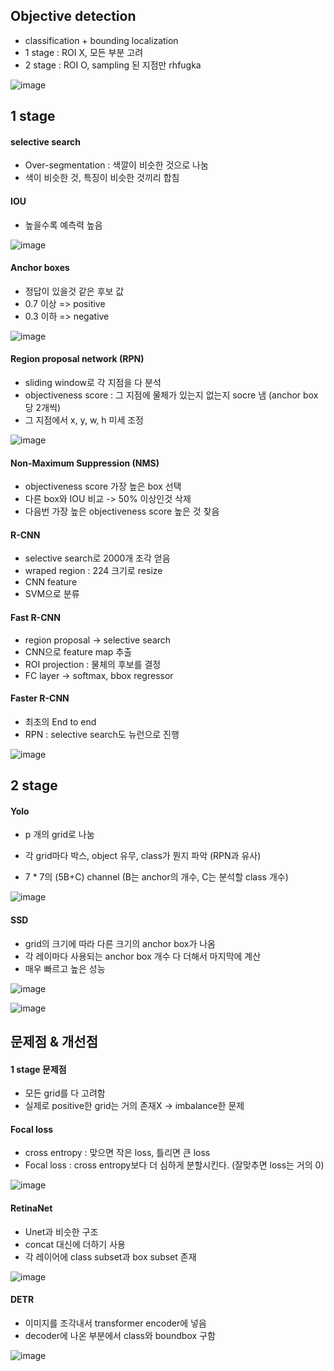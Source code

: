 ## Objective detection
* classification + bounding localization
* 1 stage : ROI X, 모든 부분 고려
* 2 stage : ROI O, sampling 된 지점만 rhfugka

![image](https://user-images.githubusercontent.com/63588046/157170808-31313122-1e10-49c5-a524-ab557c76b016.png)

## 1 stage

#### selective search
* Over-segmentation : 색깔이 비슷한 것으로 나눔
* 색이 비슷한 것, 특징이 비슷한 것끼리 합침

#### IOU
* 높을수록 예측력 높음

![image](https://user-images.githubusercontent.com/63588046/157169601-f448947e-e35e-4504-ad49-43c771da8bfd.png)

#### Anchor boxes
* 정답이 있을것 같은 후보 값
* 0.7 이상 => positive
* 0.3 이하 => negative

![image](https://user-images.githubusercontent.com/63588046/157169711-b396e968-ec32-4704-ac87-3c1012824e8c.png)

#### Region proposal network (RPN)
* sliding window로 각 지점을 다 분석
* objectiveness score : 그 지점에 물체가 있는지 없는지 socre 냄 (anchor box 당 2개씩)
* 그 지점에서 x, y, w, h 미세 조정

![image](https://user-images.githubusercontent.com/63588046/157170141-ed6d156d-6c33-4b17-8f8e-d021367d120a.png)

#### Non-Maximum Suppression (NMS)
* objectiveness score 가장 높은 box 선택
* 다른 box와 IOU 비교 -> 50% 이상인것 삭제
* 다음번 가장 높은 objectiveness score 높은 것 찾음


#### R-CNN
* selective search로 2000개 조각 얻음
* wraped region : 224 크기로 resize
* CNN feature
* SVM으로 분류

#### Fast R-CNN
* region proposal -> selective search
* CNN으로 feature map 추출
* ROI projection : 물체의 후보를 결정
* FC layer -> softmax, bbox regressor

#### Faster R-CNN
* 최초의 End to end 
* RPN : selective search도 뉴런으로 진행


![image](https://user-images.githubusercontent.com/63588046/157170423-10583e32-4509-4e35-aa33-dd76162de13c.png)



## 2 stage

#### Yolo
* p 개의 grid로 나눔
* 각 grid마다 박스, object 유무, class가 뭔지 파악 (RPN과 유사)

* 7 * 7의 (5B+C) channel (B는 anchor의 개수, C는 분석할 class 개수)

![image](https://user-images.githubusercontent.com/63588046/157171145-39f40aeb-e031-4639-8a97-cdb7a4c751ce.png)


#### SSD
* grid의 크기에 따라 다른 크기의 anchor box가 나옴 
* 각 레이마다 사용되는 anchor box 개수 다 더해서 마지막에 계산
* 매우 빠르고 높은 성능

![image](https://user-images.githubusercontent.com/63588046/157173592-1d7f186f-f2c8-4d78-ab7e-500824652474.png)

![image](https://user-images.githubusercontent.com/63588046/157173736-b525b880-b06c-47f2-9cb6-a7b226c14126.png)



## 문제점 & 개선점
#### 1 stage 문제점
* 모든 grid를 다 고려함
* 실제로 positive한 grid는 거의 존재X -> imbalance한 문제

#### Focal loss
* cross entropy : 맞으면 작은 loss, 틀리면 큰 loss 
* Focal loss : cross entropy보다 더 심하게 분할시킨다. (잘맞추면 loss는 거의 0)

![image](https://user-images.githubusercontent.com/63588046/157174425-e886efa6-9c58-460f-9792-06195fbac6d4.png)


#### RetinaNet
* Unet과 비슷한 구조
* concat 대신에 더하기 사용
* 각 레이어에 class subset과 box subset 존재

![image](https://user-images.githubusercontent.com/63588046/157175024-595e5514-ced7-434d-a4ca-413cbba5ade2.png)


#### DETR
* 이미지를 조각내서 transformer encoder에 넣음
* decoder에 나온 부분에서 class와 boundbox 구함

![image](https://user-images.githubusercontent.com/63588046/157216698-3260d632-6a8d-41b2-9076-f8faf2a289ec.png)



